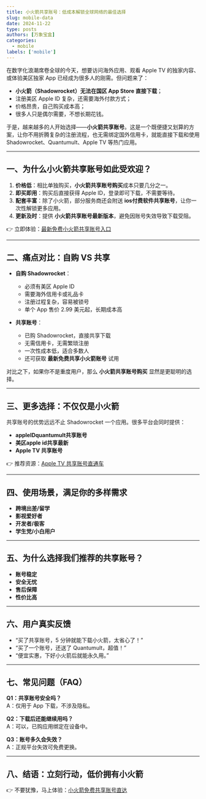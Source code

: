 ```yaml
---
title: 小火箭共享账号：低成本解锁全球网络的最佳选择
slug: mobile-data
date: 2024-11-22
type: posts
authors: [万象宝盒]
categories: 
  - mobile 
labels: ['mobile']
---
```


在数字化浪潮席卷全球的今天，想要访问海外应用、观看 Apple TV 的独家内容、或体验美区独家 App 已经成为很多人的刚需。但问题来了：
- **小火箭（Shadowrocket）无法在国区 App Store 直接下载**；
- 注册美区 Apple ID 复杂，还需要海外付款方式；
- 价格昂贵，自己购买成本高；
- 很多人只是偶尔需要，不想长期花钱。

于是，越来越多的人开始选择——**小火箭共享账号**。这是一个既便捷又划算的方案，让你不用折腾复杂的注册流程，也无需绑定国外信用卡，就能直接下载和使用 Shadowrocket、Quantumult、Apple TV 等热门应用。

---

## 一、为什么小火箭共享账号如此受欢迎？

1. **价格低**：相比单独购买，**小火箭共享账号购买**成本只要几分之一。
2. **即买即用**：购买后直接获得 Apple ID，登录即可下载，不需要等待。
3. **配套丰富**：除了小火箭，部分服务商还会附送 **ios付费软件共享账号**，让你一次性解锁更多应用。
4. **更新及时**：提供 **小火箭共享账号最新版本**，避免因账号失效导致下载受阻。

👉 立即体验：[最新免费小火箭共享账号入口](https://ccbaohe.cc)

---

## 二、痛点对比：自购 VS 共享

- **自购 Shadowrocket**：
    - 必须有美区 Apple ID
    - 需要海外信用卡或礼品卡
    - 注册过程复杂，容易被锁号
    - 单个 App 售价 2.99 美元起，长期成本高

- **共享账号**：
    - 已购 Shadowrocket，直接共享下载
    - 无需信用卡，无需繁琐注册
    - 一次性成本低，适合多数人
    - 还可获取 **最新免费共享小火箭账号** 试用

对比之下，如果你不是重度用户，那么 **小火箭共享账号购买** 显然是更聪明的选择。

---

## 三、更多选择：不仅仅是小火箭

共享账号的优势远远不止 Shadowrocket 一个应用。很多平台会同时提供：

- **appleIDquantumult共享账号**
- **美区apple id共享最新**
- **Apple TV 共享账号**

👉 推荐资源：[Apple TV 共享账号直通车](https://ccbaohe.cc)

---

## 四、使用场景，满足你的多样需求

- **跨境出差/留学**
- **影视爱好者**
- **开发者/极客**
- **学生党/小白用户**

---

## 五、为什么选择我们推荐的共享账号？

- **账号稳定**
- **安全无忧**
- **售后保障**
- **性价比高**

---

## 六、用户真实反馈

- “买了共享账号，5 分钟就能下载小火箭，太省心了！”
- “买了一个账号，还送了 Quantumult，超值！”
- “便宜实惠，下好小火箭后就能永久用。”

---

## 七、常见问题（FAQ）

**Q1：共享账号安全吗？**  
A：仅用于 App 下载，不涉及隐私。

**Q2：下载后还能继续用吗？**  
A：可以，已购应用绑定在设备中。

**Q3：账号多久会失效？**  
A：正规平台失效可免费更换。

---

## 八、结语：立刻行动，低价拥有小火箭

👉 不要犹豫，马上体验：[小火箭免费共享账号直达](https://ccbaohe.cc)  

